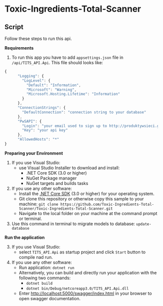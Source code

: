 # Toxic-Ingredients-Total-Scanner


## Script

Follow these steps to run this api.  <br/>

**Requirements**

1. To run this app you have to add `appsettings.json` file in `/api/TITS_API.Api`. This file should looks like:
```javascript
{
	  "Logging": {
	    "LogLevel": {
	      "Default": "Information",
	      "Microsoft": "Warning",
	      "Microsoft.Hosting.Lifetime": "Information"
	    }
	  },
	  "ConnectionStrings": {
	    "DefaultConnection": "connection string to your database"
	  },
	  "PwSAPI": {
	    "Login": "your email used to sign up to http://produktywsieci.gs1.pl/",
	    "Key": "your api key"
	  },
	  "AllowedHosts": "*"
}
```

**Preparing your Environment**

1. If you use Visual Studio:
   - use Visual Studio Installer to download and install:
	   - .NET Core SDK (3.0 or higher)
	   - NuGet Package manager
	   - NuGet targets and builds tasks
2. If you use any other software:
	- Install the [.NET Core SDK](https://dot.net/core) (3.0 or higher) for your operating system.
	- Git clone this repository or otherwise copy this sample to your machine: 
		`git clone https://github.com/Toxic-Ingredients-Total-Scanner/Toxic-Ingredients-Total-Scanner.git`
	- Navigate to the local folder on your machine at the command prompt or terminal.
3. Use this command in terminal to migrate models to database:
`update-database`

**Run the application**

3. If you use Visual Studio:
   - select `TITS_API.Api` as startup project and click `Start` button to compile nad run.
4. If you use any other software:
	- Run application: `dotnet run`
	- Alternatively, you can build and directly run your application with the following two commands:
	   - `dotnet build`
	   - `dotnet bin/Debug/netcoreapp3.0/TITS_API.Api.dll`
	- Enter [http://localhost:5000/swagger/index.html](http://localhost:5000/swagger/index.html) in your browser to open swagger documentation.